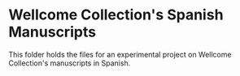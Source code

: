 # Wellcome Collection's Spanish Manuscripts

This folder holds the files for an experimental project on Wellcome Collection's manuscripts in Spanish.

